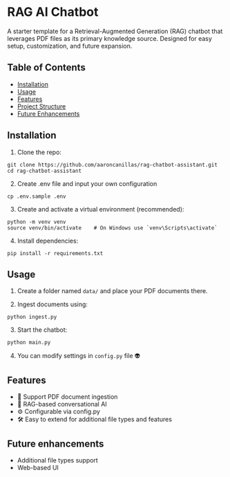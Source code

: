 # RAG AI Chatbot

A starter template for a Retrieval-Augmented Generation (RAG) chatbot that leverages PDF files as its primary knowledge source. Designed for easy setup, customization, and future expansion.

## Table of Contents
- [Installation](#installation)
- [Usage](#usage)
- [Features](#features)
- [Project Structure](#project-structure)
- [Future Enhancements](#future-enhancements)

## Installation
1. Clone the repo:
```
git clone https://github.com/aaroncanillas/rag-chatbot-assistant.git
cd rag-chatbot-assistant
```

2. Create .env file and input your own configuration
```
cp .env.sample .env
```

3. Create and activate a virtual environment (recommended):
```
python -m venv venv
source venv/bin/activate    # On Windows use `venv\Scripts\activate`
```

4. Install dependencies:
```
pip install -r requirements.txt
```

## Usage 

1. Create a folder named `data/` and place your PDF documents there.

2. Ingest documents using:
```
python ingest.py
```

3. Start the chatbot:

```
python main.py
```

4. You can modify settings in `config.py` file 👽

## Features
- 📄 Support PDF document ingestion
- 🧠 RAG-based conversational AI
- ⚙️ Configurable via config.py 
- 🛠️ Easy to extend for additional file types and features


## Future enhancements
- Additional file types support
- Web-based UI

